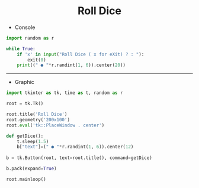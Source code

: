 <h1 align=center>Roll Dice</h1>

+ Console
```python
import random as r

while True:
    if 'x' in input("Roll Dice ( x for eXit) ? : "):
        exit(0)
    print((" ● "*r.randint(1, 6)).center(20))
```
---
+ Graphic
```python
import tkinter as tk, time as t, random as r

root = tk.Tk()

root.title('Roll Dice')
root.geometry('200x100')
root.eval('tk::PlaceWindow . center')

def getDice():
    t.sleep(1.5)
    b["text"]=(" ● "*r.randint(1, 6)).center(12)
    
b = tk.Button(root, text=root.title(), command=getDice)

b.pack(expand=True)

root.mainloop()
```
